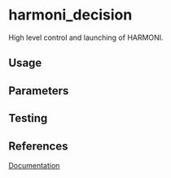 # harmoni_decision

High level control and launching of HARMONI.
## Usage
## Parameters
## Testing
## References
[Documentation](https://harmoni.readthedocs.io/en/latest/packages/harmoni_decision.html)
